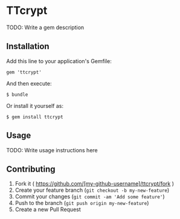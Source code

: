 # TTcrypt

TODO: Write a gem description

## Installation

Add this line to your application's Gemfile:

    gem 'ttcrypt'

And then execute:

    $ bundle

Or install it yourself as:

    $ gem install ttcrypt

## Usage

TODO: Write usage instructions here

## Contributing

1. Fork it ( https://github.com/[my-github-username]/ttcrypt/fork )
2. Create your feature branch (`git checkout -b my-new-feature`)
3. Commit your changes (`git commit -am 'Add some feature'`)
4. Push to the branch (`git push origin my-new-feature`)
5. Create a new Pull Request
